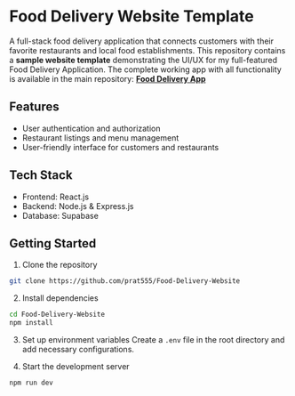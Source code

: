 # Food Delivery Website Template

A full-stack food delivery application that connects customers with their favorite restaurants and local food establishments. This repository contains a **sample website template** demonstrating the UI/UX for my full-featured Food Delivery Application. 
The complete working app with all functionality is available in the main repository: **[Food Delivery App](https://github.com/prat555/Food-Delivery-App)**


## Features

- User authentication and authorization
- Restaurant listings and menu management
- User-friendly interface for customers and restaurants

## Tech Stack

- Frontend: React.js
- Backend: Node.js & Express.js
- Database: Supabase

## Getting Started

1. Clone the repository
```bash
git clone https://github.com/prat555/Food-Delivery-Website
```

2. Install dependencies
```bash
cd Food-Delivery-Website
npm install
```

3. Set up environment variables
Create a `.env` file in the root directory and add necessary configurations.

4. Start the development server
```bash
npm run dev
```
